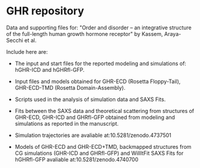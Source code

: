 # GHR repository
Data and supporting files for: "Order and disorder – an integrative structure of the full-length human growth hormone receptor" by Kassem, Araya-Secchi et al.

Include here are:
- The input and start files for the reported modeling and simulations of: hGHR-ICD and hGHRfl-GFP. 
- Input files and models obtained for GHR-ECD (Rosetta Floppy-Tail), GHR-ECD-TMD (Rosetta Domain-Assembly).
- Scripts used in the analysis of simulation data and SAXS Fits.
- Fits between the SAXS data and theoretical scattering from structures of GHR-ECD, GHR-ICD and GHRfl-GFP obtained from modeling and simulations as reported in the manuscript. 

- Simulation trajectories are avaliable at:10.5281/zenodo.4737501
- Models of GHR-ECD and GHR-ECD+TMD, backmapped structures from CG simulations (GHR-ICD and GHRfl-GFP) and WillItFit SAXS Fits for hGHRfl-GFP avaliable at:10.5281/zenodo.4740700
